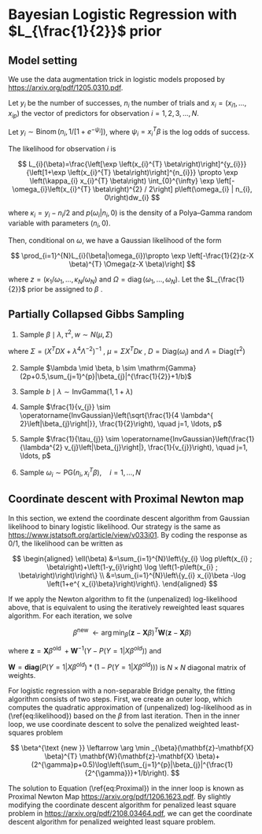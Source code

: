 # Bayesian Logistic Regression with $L_{\frac{1}{2}}$ prior

## Model setting

We use the data augmentation trick in logistic models proposed by https://arxiv.org/pdf/1205.0310.pdf.



Let $y_{i}$ be the number of successes, $n_{i}$ the number of trials and $x_{i}=(x_{i1},...,x_{ip})$ the vector of predictors for observation $i=1,2,3,...,N$. 

Let $y_{i} \sim \operatorname{Binom}\left(n_{i}, 1 /\left[1+e^{-\psi_{i}}\right]\right)$, where $\psi_{i}=x_{i}^{T} \beta$ is the log odds of success. 



The likelihood for observation $i$ is


$$
L_{i}(\beta)=\frac{\left[\exp \left(x_{i}^{T} \beta\right)\right]^{y_{i}}}{\left[1+\exp \left(x_{i}^{T} \beta\right)\right]^{n_{i}}} \propto \exp \left(\kappa_{i} x_{i}^{T} \beta\right) \int_{0}^{\infty} \exp \left[-\omega_{i}\left(x_{i}^{T} \beta\right)^{2} / 2\right] p\left(\omega_{i} | n_{i}, 0\right)dw_{i}
$$


where $\kappa_{i}=y_{i}-n_{i} / 2$ and $p\left(\omega_{i} | n_{i}, 0\right)$  is the density of a Polya–Gamma random variable with parameters $\left(n_{i}, 0\right)$. 



Then, conditional on $\omega$, we have a Gaussian likelihood of the form


$$
\prod_{i=1}^{N}L_{i}(\beta|\omega_{i})\propto \exp \left[-\frac{1}{2}(z-X \beta)^{T} \Omega(z-X \beta)\right]
$$


where $z=\left(\kappa_{1} / \omega_{1}, \ldots, \kappa_{N} / \omega_{N}\right)$ and $\Omega=\operatorname{diag}\left(\omega_{1}, \ldots, \omega_{N}\right)$. Let the  $L_{\frac{1}{2}}$ prior be assigned to $\beta$ .



## Partially Collapsed Gibbs Sampling

1. Sample $\beta \mid \lambda,\tau^{2},w  \sim N(\mu,\Sigma)$



where $\Sigma= (X^{T}DX+\lambda^{4}\Lambda^{-2})^{-1}$ , $\mu=\Sigma X^{T}D\kappa$ ,  $D=\mathrm{Diag}(\omega_{i})$ and $\Lambda=\mathrm{Diag}(\tau^{2})$



2. Sample $\lambda \mid \beta, b \sim \mathrm{Gamma}(2p+0.5,\sum_{j=1}^{p}|\beta_{j}|^{\frac{1}{2}}+1/b)$

   

3. Sample $b \mid \lambda \sim \mathrm{InvGamma}(1,1+\lambda)$

   

4. Sample $\frac{1}{v_{j}} \sim \operatorname{InvGaussian}\left(\sqrt{\frac{1}{4 \lambda^{ 2}\left|\beta_{j}\right|}}, \frac{1}{2}\right), \quad j=1, \ldots, p$

   

5. Sample $\frac{1}{\tau_{j}} \sim \operatorname{InvGaussian}\left(\frac{1}{\lambda^{2} v_{j}\left|\beta_{j}\right|}, \frac{1}{v_{j}}\right), \quad j=1, \ldots, p$

   

6. Sample $\omega_{i} \sim  \mathrm{PG}(n_{i},x_{i}^{T}\beta), \quad i=1,\dots,N$



## Coordinate descent with Proximal Newton map

In this section, we extend the coordinate descent algorithm from Gaussian likelihood to binary logistic likelihood. Our strategy is the same as https://www.jstatsoft.org/article/view/v033i01. By coding the response as $0/1$, the likelihood can be written as


$$
\begin{aligned}
\ell(\beta) &=\sum_{i=1}^{N}\left\{y_{i} \log p\left(x_{i} ; \beta\right)+\left(1-y_{i}\right) \log \left(1-p\left(x_{i} ; \beta\right)\right)\right\} \\
&=\sum_{i=1}^{N}\left\{y_{i} x_{i}\beta -\log \left(1+e^{ x_{i}\beta}\right)\right\}.
\end{aligned}
$$


If we apply the Newton algorithm to fit the (unpenalized) log-likelihood above, that is equivalent to using the iteratively reweighted least squares algorithm. For each iteration, we solve


$$
\beta^{\text {new }} \leftarrow \arg \min _{\beta}(\mathbf{z}-\mathbf{X} \beta)^{T} \mathbf{W}(\mathbf{z}-\mathbf{X} \beta)
$$



where $\mathbf{z}=\mathbf{X} \beta^{\text {old }}+\boldsymbol{W}^{-1}\left(Y-P(Y=1|X\beta^{old})\right)$ and 

$\boldsymbol{W}=\mathbf{diag}\left(P(Y=1|X\beta^{old})*(1-P(Y=1|X\beta^{old}))\right)$ is $N\times N$ diagonal matrix of weights.



For logistic regression with a non-separable Bridge penalty, the fitting algorithm consists of two steps. First, we create an outer loop, which computes the quadratic approximation of (unpenalized) log-likelihood as in (\ref{eq:likelihood}) based on the $\beta$ from last iteration. Then in the inner loop, we use coordinate descent to solve the penalized weighted least-squares problem


$$
\beta^{\text {new }} \leftarrow \arg \min _{\beta}(\mathbf{z}-\mathbf{X} \beta)^{T} \mathbf{W}(\mathbf{z}-\mathbf{X} \beta)+(2^{\gamma}p+0.5)\log\left(\sum_{j=1}^{p}|\beta_{j}|^{\frac{1}{2^{\gamma}}}+1/b\right).
$$



The solution to Equation (\ref{eq:Proximal}) in the inner loop is known as Proximal Newton Map https://arxiv.org/pdf/1206.1623.pdf. By slightly modifying the coordinate descent algorithm for penalized least square problem in https://arxiv.org/pdf/2108.03464.pdf,  we can get the coordinate descent algorithm for penalized weighted least square problem.



